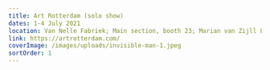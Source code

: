```yaml
---
title: Art Rotterdam (solo show)
dates: 1-4 July 2021
location: Van Nelle Fabriek; Main section, booth 23; Marian van Zijll Langhout and Brinkman & Bergsma
link: https://artrotterdam.com/
coverImage: /images/uploads/invisible-man-1.jpeg
sortOrder: 1
---
```

